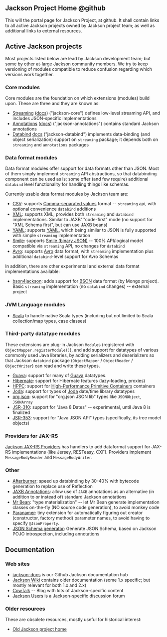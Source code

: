 ## Jackson Project Home @github

This will the portal page for Jackson Project, at github.
It shall contain links to all active Jackson projects owned by Jackson project team;
as well as additional links to external resources.

## Active Jackson projects

Most projects listed below are lead by Jackson development team; but some by
other at-large Jackson community members.
We try to keep versioning of modules compatible to reduce confusion regarding which versions work together.

### Core modules

Core modules are the foundation on which extensions (modules) build upon.
These are three and they are known as:

* [Streaming](../../../jackson-core) ([docs](../../../jackson-core/wiki)) ("jackson-core") defines low-level streaming API, and includes JSON-specific implementations
* [Annotations](../../../jackson-annotations) ([docs](../../../jackson-annotations/wiki)) ("jackson-annotations") contains standard Jackson annotations
* [Databind](../../../jackson-databind) [docs](../../../jackson-databind/wiki/Documentation) ("jackson-databind") implements data-binding (and object serialization) support on `streaming` package; it depends both on `streaming` and `annotations` packages

### Data format modules

Data format modules offer support for data formats other than JSON.
Most of them simply implement `streaming` API abstractions, so that databinding component can be used as is; some offer (and few require) additional `databind` level functionality for handling things like schemas.

Currently usable data format modules by Jackson team are:

* [CSV](../../../jackson-dataformat-xml): supports [Comma-separated values](http://en.wikipedia.org/wiki/Comma-separated_values) format -- `streaming` api, with optional convenience `databind` additions
* [XML](../../../jackson-dataformat-xml): supports XML; provides both `streaming` and `databind` implementations. Similar to JAXB' "code-first" mode (no support for "XML Schema first", but can use JAXB beans)
* [YAML](../../../jackson-dataformat-xml): supports [YAML](http://en.wikipedia.org/wiki/Yaml), which being similar to JSON is fully supported with simple `streaming` implementation
* [Smile](../../../jackson-dataformat-xml): supports [Smile (binary JSON)](http://wiki.fasterxml.com/SmileFormatSpec) -- 100% API/logical model compatible via `streaming` API, no changes for `databind`
* [Avro](../../../jackson-dataformat-xml): supports [Avro](http://en.wikipedia.org/wiki/Apache_Avro) data format, with `streaming` implementation plus additional `databind`-level support for Avro Schemas

In addition, there are other experimental and external data format implementations available:

* [bson4jackson](https://github.com/michel-kraemer/bson4jackson): adds support for [BSON](http://en.wikipedia.org/wiki/BSON) data format (by Mongo project). Basic `streaming` implementation (no `databind` changes) -- external project

### JVM Language modules

* [Scala](https://github.com/FasterXML/jackson-module-scala) to handle native Scala types (including but not limited to Scala collection/map types, case classes)

### Third-party datatype modules

These extensions are plug-in Jackson `Module`s (registered with `ObjectMapper.registerModule()`),
and add support for datatypes of various commonly used Java libraries, by adding
serializers and deserializers so that Jackson `databind` package (`ObjectMapper` / `ObjectReader` / `ObjectWriter`) can read and write these types.

* [Guava](../../../jackson-datatype-guava): support for many of [Guava](http://code.google.com/p/guava-libraries/) datatypes.
* [Hibernate](../../../jackson-module-hibernate): support for Hibernate features (lazy-loading, proxies)
* [HPPC](../../../jackson-datatype-hppc): support for [High-Performance Primitive Containers](http://labs.carrotsearch.com/hppc.html) containers
* [Joda](../../../jackson-datatype-joda): support for types of [Joda](http://joda-time.sourceforge.net/) date/time library datatypes
* [org.json](../../../jackson-datatype-json-org): support for "org.json JSON lib" types like `JSONObject`, `JSONArray`
* [JSR-310](../../../jackson-datatype-jsr310): support for "Java 8 Dates" -- experimental, until Java 8 is finalized
* [JSR-353](../../../jackson-datatype-jsr353): support for "Java JSON API" types (specifically, its tree model objects)

### Providers for JAX-RS

[Jackson JAX-RS Providers](../../../jackson-jaxrs-providers) has handlers to add dataformat
support for JAX-RS implementations (like Jersey, RESTeasy, CXF).
Providers implement `MessageBodyReader` and `MessageBodyWriter`.

### Other

* [Afterburner](https://github.com/FasterXML/jackson-module-afterburner): speed up databinding by 30-40% with bytecode generation to replace use of Reflection
* [JAXB Annotations](https://github.com/FasterXML/jackson-module-jaxb-annotations): allow use of `JAXB` annotations as an alternative (in addition to or instead of) standard Jackson annotations
* [Mr Bean](https://github.com/FasterXML/jackson-module-mrbean): "type materialization" -- let Mr Bean generate implementation classes on-the-fly (NO source code generation), to avoid monkey code
* [Paranamer](https://github.com/FasterXML/jackson-module-paranamer): tiny extension for automatically figuring out creator (constructor, factory method) parameter names, to avoid having to specify `@JsonProperty`.
* [JSON Schema generator](https://github.com/FasterXML/jackson-module-jsonSchema): Generate JSON Schema, based on Jackson POJO introspection, including annotations

## Documentation

### Web sites

* [jackson-docs](../../../jackson-docs) is our Github Jackson documentation hub
* [Jackson Wiki](wiki.fasterxml.com/JacksonHome) contains older documentation (some 1.x specific; but mostly relevant for both 1.x and 2.x)
* [CowTalk](http://cowtowncoder.com/blog/blog.html) -- Blog with lots of Jackson-specific content
* [Jackson Users](http://jackson-users.ning.com) is a Jackson-specific discussion forum

### Older resources

These are obsolete resources, mostly useful for historical interest:

* [Old Jackson project home](http://jackson.codehaus.org)

